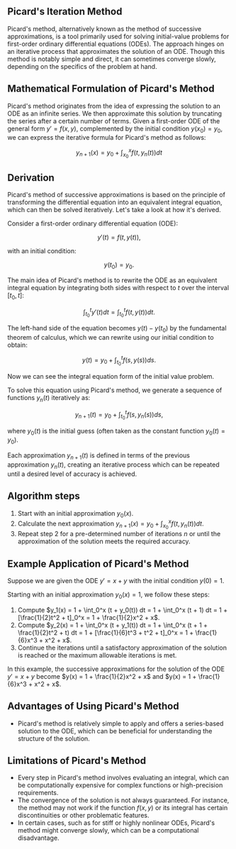 ## Picard's Iteration Method

Picard's method, alternatively known as the method of successive approximations, is a tool primarily used for solving initial-value problems for first-order ordinary differential equations (ODEs). The approach hinges on an iterative process that approximates the solution of an ODE. Though this method is notably simple and direct, it can sometimes converge slowly, depending on the specifics of the problem at hand.

## Mathematical Formulation of Picard's Method

Picard's method originates from the idea of expressing the solution to an ODE as an infinite series. We then approximate this solution by truncating the series after a certain number of terms. Given a first-order ODE of the general form $y' = f(x, y)$, complemented by the initial condition $y(x_0) = y_0$, we can express the iterative formula for Picard's method as follows:

$$y_{n+1}(x) = y_0 + \int_{x_0}^{x} f(t, y_n(t)) dt$$

## Derivation

Picard's method of successive approximations is based on the principle of transforming the differential equation into an equivalent integral equation, which can then be solved iteratively. Let's take a look at how it's derived.

Consider a first-order ordinary differential equation (ODE):

$$ y'(t) = f(t, y(t)),$$

with an initial condition: 

$$ y(t_0) = y_0.$$

The main idea of Picard's method is to rewrite the ODE as an equivalent integral equation by integrating both sides with respect to $t$ over the interval $[t_0, t]$:

$$\int_{t_0}^t y'(t) dt = \int_{t_0}^t f(t, y(t)) dt.$$

The left-hand side of the equation becomes $y(t) - y(t_0)$ by the fundamental theorem of calculus, which we can rewrite using our initial condition to obtain:

$$y(t) = y_0 + \int_{t_0}^t f(s, y(s)) ds.$$

Now we can see the integral equation form of the initial value problem. 

To solve this equation using Picard's method, we generate a sequence of functions ${y_n(t)}$ iteratively as:

$$y_{n+1}(t) = y_0 + \int_{t_0}^t f(s, y_n(s)) ds,$$

where $y_0(t)$ is the initial guess (often taken as the constant function $y_0(t) = y_0$).

Each approximation $y_{n+1}(t)$ is defined in terms of the previous approximation $y_n(t)$, creating an iterative process which can be repeated until a desired level of accuracy is achieved.

## Algorithm steps

1. Start with an initial approximation $y_0(x)$.
2. Calculate the next approximation $y_{n+1}(x) = y_0 + \int_{x_0}^{x} f(t, y_n(t)) dt$.
3. Repeat step 2 for a pre-determined number of iterations $n$ or until the approximation of the solution meets the required accuracy.

## Example Application of Picard's Method

Suppose we are given the ODE $y' = x + y$ with the initial condition $y(0) = 1$.

Starting with an initial approximation $y_0(x) = 1$, we follow these steps:

1. Compute $y_1(x) = 1 + \int_0^x (t + y_0(t)) dt = 1 + \int_0^x (t + 1) dt = 1 + [\frac{1}{2}t^2 + t]_0^x = 1 + \frac{1}{2}x^2 + x$.
2. Compute $y_2(x) = 1 + \int_0^x (t + y_1(t)) dt = 1 + \int_0^x (t + 1 + \frac{1}{2}t^2 + t) dt = 1 + [\frac{1}{6}t^3 + t^2 + t]_0^x = 1 + \frac{1}{6}x^3 + x^2 + x$.
3. Continue the iterations until a satisfactory approximation of the solution is reached or the maximum allowable iterations is met.

In this example, the successive approximations for the solution of the ODE $y' = x + y$ become $y(x) = 1 + \frac{1}{2}x^2 + x$ and $y(x) = 1 + \frac{1}{6}x^3 + x^2 + x$.

## Advantages of Using Picard's Method

- Picard's method is relatively simple to apply and offers a series-based solution to the ODE, which can be beneficial for understanding the structure of the solution.

## Limitations of Picard's Method

- Every step in Picard's method involves evaluating an integral, which can be computationally expensive for complex functions or high-precision requirements.
- The convergence of the solution is not always guaranteed. For instance, the method may not work if the function $f(x, y)$ or its integral has certain discontinuities or other problematic features.
- In certain cases, such as for stiff or highly nonlinear ODEs, Picard's method might converge slowly, which can be a computational disadvantage.
